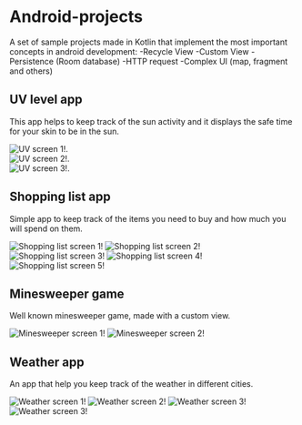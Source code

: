 # Android-projects
A set of sample projects made in Kotlin that implement the most important concepts in android 
development:
-Recycle View
-Custom View
-Persistence (Room database)
-HTTP request 
-Complex UI (map, fragment and others)

## UV level app
This app helps to keep track of the sun activity and it displays the safe time for your 
skin to be in the sun.

![UV screen 1!](img/uv1.png "UV").     
![UV screen 2!](img/uv2.png "UV").   
![UV screen 3!](img/uv3.png "UV").   


## Shopping list app
Simple app to keep track of the items you need to buy and how much you will spend on them.

![Shopping list screen 1!](img/shp1.png "Shopping list")
![Shopping list screen 2!](img/shp2.png "Shopping list")
![Shopping list screen 3!](img/shp3.png "Shopping list")
![Shopping list screen 4!](img/shp4.png "Shopping list")
![Shopping list screen 5!](img/shp5.png "Shopping list")


## Minesweeper game
Well known minesweeper game, made with a custom view.

![Minesweeper screen 1!](img/mine1.png "Minesweeper")
![Minesweeper screen 2!](img/mine2.png "Minesweeper")


## Weather app
An app that help you keep track of the weather in different cities.

![Weather screen 1!](img/weather1.png "Weather")
![Weather screen 2!](img/weather2.png "Weather")
![Weather screen 3!](img/weather3.png "Weather")
![Weather screen 3!](img/weather4.png "Weather")
